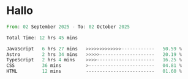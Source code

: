 # Hallo
<!--START_SECTION:waka-->

```rust
From: 02 September 2025 - To: 02 October 2025

Total Time: 12 hrs 45 mins

JavaScript   6 hrs 27 mins   >>>>>>>>>>>>>------------   50.59 %
Astro        2 hrs 34 mins   >>>>>--------------------   20.19 %
TypeScript   2 hrs 4 mins    >>>>---------------------   16.25 %
CSS          36 mins         >------------------------   04.81 %
HTML         12 mins         -------------------------   01.60 %
```

<!--END_SECTION:waka-->
